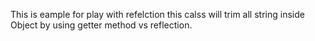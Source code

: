 This is eample for play with refelction
this calss will trim all string inside Object by using getter method vs reflection.

